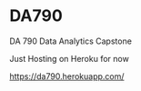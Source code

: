 # DA790
DA 790 Data Analytics Capstone

Just Hosting on Heroku for now

https://da790.herokuapp.com/

